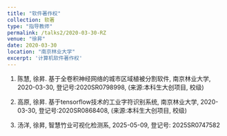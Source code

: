 ```yaml
---
title: "软件著作权"
collection: 软著
type: "指导教师"
permalink: /talks2/2020-03-30-RZ
venue: "徐昇"
date: 2020-03-30
location: "南京林业大学"
excerpt: '计算机软件著作权'
---
```


1. 陈慧, 徐昇. 基于全卷积神经网络的城市区域植被分割软件, 南京林业大学, 2020-03-30, 登记号:2020SR0798998, (来源:本科生大创项目, 校级)

1. 高原, 徐昇. 基于tensorflow技术的工业字符识别系统, 南京林业大学, 2020-03-30, 登记号:2020SR0868408, (来源:本科生大创项目, 校级)

1. 汤洋, 徐昇, 智慧竹业可视化检测系, 2025-05-09, 登记号: 2025SR0747582

